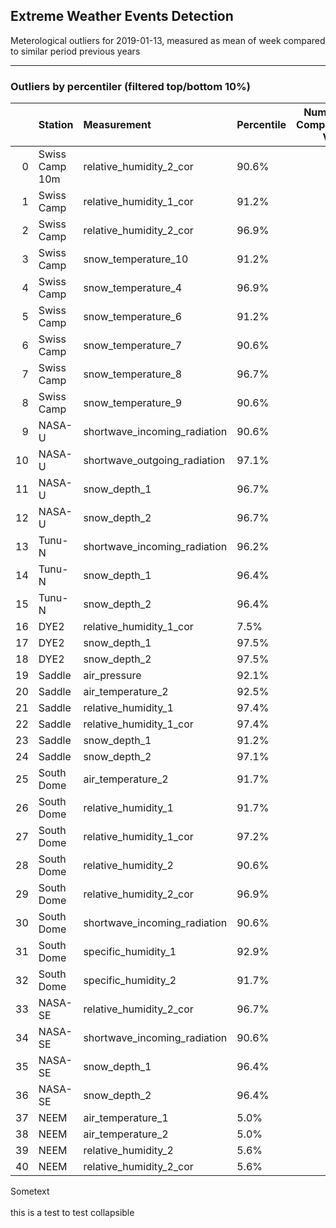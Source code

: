 <h2>Extreme Weather Events Detection</h2>
<p>Meterological outliers for 2019-01-13, measured as mean of week compared to similar period previous years</p>

<hr />

<h3>Outliers by percentiler (filtered top/bottom 10%)</h3>

|    | Station        | Measurement                  | Percentile   |   Number of Comparison Values |   Original Value |        Median |
|---:|:---------------|:-----------------------------|:-------------|------------------------------:|-----------------:|--------------:|
|  0 | Swiss Camp 10m | relative_humidity_2_cor      | 90.6%        |                            16 |       88.5957    |  81.6657      |
|  1 | Swiss Camp     | relative_humidity_1_cor      | 91.2%        |                            17 |      109.02      | 100.726       |
|  2 | Swiss Camp     | relative_humidity_2_cor      | 96.9%        |                            16 |      115.697     | 103.655       |
|  3 | Swiss Camp     | snow_temperature_10          | 91.2%        |                            17 |       -7.90857   |  -9.63714     |
|  4 | Swiss Camp     | snow_temperature_4           | 96.9%        |                            16 |       -4.66857   |  -8.19357     |
|  5 | Swiss Camp     | snow_temperature_6           | 91.2%        |                            17 |       -5.19      |  -8.11714     |
|  6 | Swiss Camp     | snow_temperature_7           | 90.6%        |                            16 |       -5.68429   |  -8.19286     |
|  7 | Swiss Camp     | snow_temperature_8           | 96.7%        |                            15 |       -4.57143   |  -8.52857     |
|  8 | Swiss Camp     | snow_temperature_9           | 90.6%        |                            16 |       -7.11857   |  -8.59        |
|  9 | NASA-U         | shortwave_incoming_radiation | 90.6%        |                            16 |        0.0214286 |   0.000714286 |
| 10 | NASA-U         | shortwave_outgoing_radiation | 97.1%        |                            17 |        0.0128571 |   0           |
| 11 | NASA-U         | snow_depth_1                 | 96.7%        |                            15 |       18.3814    |   9.90571     |
| 12 | NASA-U         | snow_depth_2                 | 96.7%        |                            15 |       18.0643    |   9.30429     |
| 13 | Tunu-N         | shortwave_incoming_radiation | 96.2%        |                            13 |        0.127143  |   0.0485714   |
| 14 | Tunu-N         | snow_depth_1                 | 96.4%        |                            14 |        7.81286   |   3.25571     |
| 15 | Tunu-N         | snow_depth_2                 | 96.4%        |                            14 |        7.54      |   3.41571     |
| 16 | DYE2           | relative_humidity_1_cor      | 7.5%         |                            20 |       91.2029    |  95.4807      |
| 17 | DYE2           | snow_depth_1                 | 97.5%        |                            20 |       13.38      |   8.96643     |
| 18 | DYE2           | snow_depth_2                 | 97.5%        |                            20 |       15.2043    |  10.4579      |
| 19 | Saddle         | air_pressure                 | 92.1%        |                            19 |      732.733     | 722.094       |
| 20 | Saddle         | air_temperature_2            | 92.5%        |                            20 |      -24.9329    | -30.3336      |
| 21 | Saddle         | relative_humidity_1          | 97.4%        |                            19 |       93.2271    |  75.4329      |
| 22 | Saddle         | relative_humidity_1_cor      | 97.4%        |                            19 |      118.826     |  97.5843      |
| 23 | Saddle         | snow_depth_1                 | 91.2%        |                            17 |       18.3371    |  10.1514      |
| 24 | Saddle         | snow_depth_2                 | 97.1%        |                            17 |       19.7214    |  10.6814      |
| 25 | South Dome     | air_temperature_2            | 91.7%        |                            18 |      -22.34      | -28.0143      |
| 26 | South Dome     | relative_humidity_1          | 91.7%        |                            18 |       93.7871    |  76.4064      |
| 27 | South Dome     | relative_humidity_1_cor      | 97.2%        |                            18 |      117.536     | 101.948       |
| 28 | South Dome     | relative_humidity_2          | 90.6%        |                            16 |       85.6071    |  77.3793      |
| 29 | South Dome     | relative_humidity_2_cor      | 96.9%        |                            16 |      106.274     |  99.8864      |
| 30 | South Dome     | shortwave_incoming_radiation | 90.6%        |                            16 |        5.96571   |   4.63048     |
| 31 | South Dome     | specific_humidity_1          | 92.9%        |                             7 |        0.875714  |   0.495714    |
| 32 | South Dome     | specific_humidity_2          | 91.7%        |                             6 |        0.85      |   0.581429    |
| 33 | NASA-SE        | relative_humidity_2_cor      | 96.7%        |                            15 |      112.553     | 100.831       |
| 34 | NASA-SE        | shortwave_incoming_radiation | 90.6%        |                            16 |        2.86143   |   1.70429     |
| 35 | NASA-SE        | snow_depth_1                 | 96.4%        |                            14 |       33.33      |  10.0693      |
| 36 | NASA-SE        | snow_depth_2                 | 96.4%        |                            14 |       31.76      |  11.1343      |
| 37 | NEEM           | air_temperature_1            | 5.0%         |                            10 |      -45.6529    | -36.1943      |
| 38 | NEEM           | air_temperature_2            | 5.0%         |                            10 |      -45.0371    | -35.9807      |
| 39 | NEEM           | relative_humidity_2          | 5.6%         |                             9 |       58.2257    |  68.7543      |
| 40 | NEEM           | relative_humidity_2_cor      | 5.6%         |                             9 |       88.9786    |  97.0271      |

<p><test> <summary>Sometext</summary> <br> this is a test to test collapsible </p> <br>

